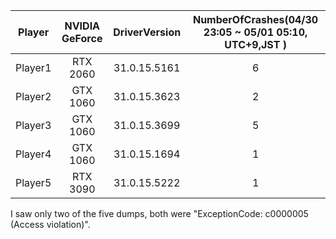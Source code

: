 |Player|NVIDIA GeForce|DriverVersion|NumberOfCrashes(04/30 23:05 ~ 05/01 05:10, UTC+9,JST )|
|:--:|:--:|:--:|:--:|
|Player1|RTX 2060|31.0.15.5161|6|
|Player2|GTX 1060|31.0.15.3623|2|
|Player3|GTX 1060|31.0.15.3699|5|
|Player4|GTX 1060|31.0.15.1694|1|
|Player5|RTX 3090|31.0.15.5222|1|

I saw only two of the five dumps, both were "ExceptionCode: c0000005 (Access violation)".